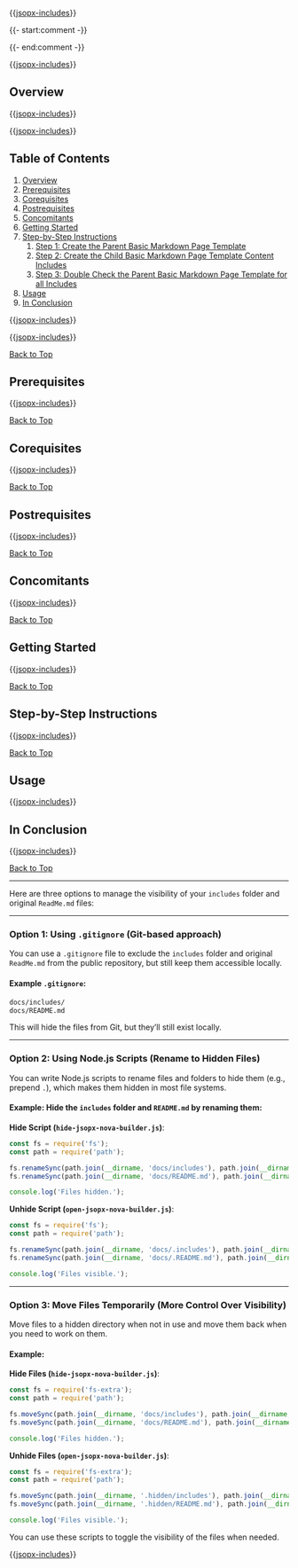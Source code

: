 ﻿
{{[jsopx-includes](./DocsX/AllGlobal/Master/Includes/Content/Template/BasicMarkdownPage/Header.md)}}

{{- start:comment -}}
<!-- START JSOPX NOVA DOCX HEADER
group: 'Technologies'
subGroup: 'Asp.Net Core'
isDraft: true
isProductionReady: true
toc: true
END JSOPX NOVA DOCX HEADER -->
{{- end:comment -}}

{{[jsopx-includes](./DocsX/AllGlobal/Master/Includes/Content/Common/Draft-Notice.md)}}

## Overview

{{[jsopx-includes](./DocsX/AllGlobal/Master/Includes/Content/Template/BasicMarkdownPage/Overview.md)}}

{{[jsopx-includes](./DocsX/AllGlobal/Master/Includes/Content/Common/Current-Phase.md)}}

## Table of Contents

1. [Overview](#overview)
2. [Prerequisites](#prerequisites)
3. [Corequisites](#corequisites)
4. [Postrequisites](#postrequisites)
5. [Concomitants](#concomitants)
6. [Getting Started](#getting-started)
7. [Step-by-Step Instructions](#step-by-step-instructions)
   1. [Step 1: Create the Parent Basic Markdown Page Template](#step-1-create-the-parent-basic-markdown-page-template)
   2. [Step 2: Create the Child Basic Markdown Page Template Content Includes](#step-2-create-the-parent-basic-markdown-page-template-content-includes)
   3. [Step 3: Double Check the Parent Basic Markdown Page Template for all Includes](#step-3-double-check-the-parent-basic-markdown-page-template-for-all-includes)
7. [Usage](#usage)
8. [In Conclusion](#in-conclusion)

{{[jsopx-includes](./DocsX/AllGlobal/Master/Includes/Content/Common/Alerts.md)}}

{{[jsopx-includes](./DocsX/AllGlobal/Master/Includes/Content/Common/Alerts-Current.md)}}

[Back to Top](#table-of-contents)

## Prerequisites

{{[jsopx-includes](./DocsX/AllGlobal/Master/Includes/Content/Template/BasicMarkdownPage/Prerequisites.md)}}

[Back to Top](#table-of-contents)

## Corequisites

{{[jsopx-includes](./DocsX/AllGlobal/Master/Includes/Content/Template/BasicMarkdownPage/Corequisites.md)}}

[Back to Top](#table-of-contents)

## Postrequisites

{{[jsopx-includes](./DocsX/AllGlobal/Master/Includes/Content/Template/BasicMarkdownPage/Postrequisites.md)}}

[Back to Top](#table-of-contents)

## Concomitants

{{[jsopx-includes](./DocsX/AllGlobal/Master/Includes/Content/Template/BasicMarkdownPage/Concomitants.md)}}

[Back to Top](#table-of-contents)

## Getting Started

{{[jsopx-includes](./DocsX/AllGlobal/Master/Includes/Content/Template/BasicMarkdownPage/GettingStarted.md)}}

[Back to Top](#table-of-contents)

## Step-by-Step Instructions

{{[jsopx-includes](./DocsX/AllGlobal/Master/Includes/Content/Template/BasicMarkdownPage/StepByStepInstructions.md)}}

[Back to Top](#table-of-contents)

## Usage

{{[jsopx-includes](./DocsX/AllGlobal/Master/Includes/Content/Template/BasicMarkdownPage/Usage.md)}}

## In Conclusion

{{[jsopx-includes](./DocsX/AllGlobal/Master/Includes/Content/Template/BasicMarkdownPage/InConclusion.md)}}

[Back to Top](#table-of-contents)

---

Here are three options to manage the visibility of your `includes` folder and original `ReadMe.md` files:

---

### **Option 1: Using `.gitignore` (Git-based approach)**
You can use a `.gitignore` file to exclude the `includes` folder and original `ReadMe.md` from the public repository, but still keep them accessible locally.

#### Example `.gitignore`:
```bash
docs/includes/
docs/README.md
```

This will hide the files from Git, but they’ll still exist locally.

---

### **Option 2: Using Node.js Scripts (Rename to Hidden Files)**
You can write Node.js scripts to rename files and folders to hide them (e.g., prepend `.`), which makes them hidden in most file systems.

#### Example: Hide the `includes` folder and `README.md` by renaming them:
**Hide Script (`hide-jsopx-nova-builder.js`)**:
```javascript
const fs = require('fs');
const path = require('path');

fs.renameSync(path.join(__dirname, 'docs/includes'), path.join(__dirname, 'docs/.includes'));
fs.renameSync(path.join(__dirname, 'docs/README.md'), path.join(__dirname, 'docs/.README.md'));

console.log('Files hidden.');
```

**Unhide Script (`open-jsopx-nova-builder.js`)**:
```javascript
const fs = require('fs');
const path = require('path');

fs.renameSync(path.join(__dirname, 'docs/.includes'), path.join(__dirname, 'docs/includes'));
fs.renameSync(path.join(__dirname, 'docs/.README.md'), path.join(__dirname, 'docs/README.md'));

console.log('Files visible.');
```

---

### **Option 3: Move Files Temporarily (More Control Over Visibility)**
Move files to a hidden directory when not in use and move them back when you need to work on them.

#### Example:
**Hide Files (`hide-jsopx-nova-builder.js`)**:
```javascript
const fs = require('fs-extra');
const path = require('path');

fs.moveSync(path.join(__dirname, 'docs/includes'), path.join(__dirname, '.hidden/includes'));
fs.moveSync(path.join(__dirname, 'docs/README.md'), path.join(__dirname, '.hidden/README.md'));

console.log('Files hidden.');
```

**Unhide Files (`open-jsopx-nova-builder.js`)**:
```javascript
const fs = require('fs-extra');
const path = require('path');

fs.moveSync(path.join(__dirname, '.hidden/includes'), path.join(__dirname, 'docs/includes'));
fs.moveSync(path.join(__dirname, '.hidden/README.md'), path.join(__dirname, 'docs/README.md'));

console.log('Files visible.');
```

You can use these scripts to toggle the visibility of the files when needed.

{{[jsopx-includes](./DocsX/AllGlobal/Master/Includes/Layout/Footer.md)}}